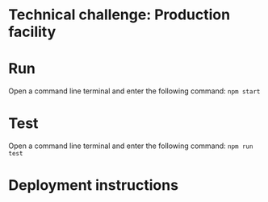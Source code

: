 # Technical challenge: Production facility #

# Run

Open a command line terminal and enter the following command:
`npm start`

# Test

Open a command line terminal and enter the following command:
`npm run test`


# Deployment instructions
